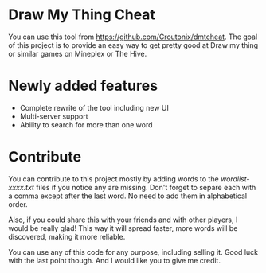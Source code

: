 # Draw My Thing Cheat
You can use this tool from https://github.com/Croutonix/dmtcheat. The goal of this project is to provide an easy way to get pretty good at Draw my thing or similar games on Mineplex or The Hive.

# Newly added features
- Complete rewrite of the tool including new UI
- Multi-server support
- Ability to search for more than one word

# Contribute
You can contribute to this project mostly by adding words to the _wordlist-xxxx.txt_ files if you notice any are missing. Don't forget to separe each with a comma except after the last word. No need to add them in alphabetical order.

Also, if you could share this with your friends and with other players, I would be really glad! This way it will spread faster, more words will be discovered, making it more reliable.

You can use any of this code for any purpose, including selling it. Good luck with the last point though. And I would like you to give me credit.
